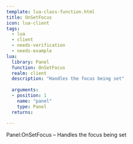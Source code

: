 ```yaml
---
template: lua-class-function.html
title: OnSetFocus
icon: lua-client
tags:
  - lua
  - client
  - needs-verification
  - needs-example
lua:
  library: Panel
  function: OnSetFocus
  realm: client
  description: "Handles the focus being set"
  
  arguments:
  - position: 1
    name: "panel"
    type: Panel
  returns:
    
---
```


<div class="lua__search__keywords">
Panel:OnSetFocus &#x2013; Handles the focus being set
</div>

